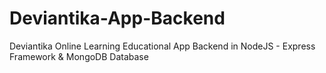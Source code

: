 # Deviantika-App-Backend
 Deviantika Online Learning Educational App Backend in NodeJS - Express Framework & MongoDB Database
